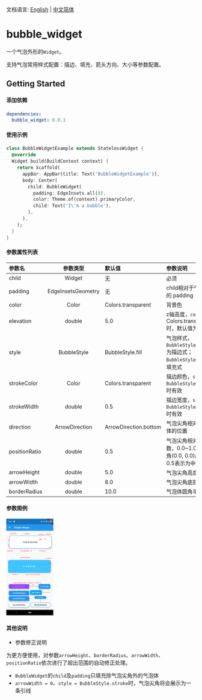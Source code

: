 文档语言: [English](README.md) | [中文简体](README-ZH.md)

# bubble_widget

一个气泡外形的`Widget`。

支持气泡常用样式配置：描边、填充、箭头方向、大小等参数配置。

## Getting Started

#### 添加依赖

```yaml
dependencies:
  bubble_widget: 0.0.1
```

#### 使用示例

```dart
class BubbleWidgetExample extends StatelessWidget {
  @override
  Widget build(BuildContext context) {
    return Scaffold(
      appBar: AppBar(title: Text('BubbleWidgetExample')),
      body: Center(
        child: BubbleWidget(
          padding: EdgeInsets.all(8),
          color: Theme.of(context).primaryColor,
          child: Text('I\'m a bubble'),
        ),
      ),
    );
  }
}
```

#### 参数属性列表

| 参数名        |      参数类型      | 默认值                | 参数说明                                                     |
| :------------ | :----------------: | :-------------------- | :----------------------------------------------------------- |
| child         |       Widget       | 无                    | 必须                                                         |
| padding       | EdgeInsetsGeometry | 无                    | child相对于气泡体的 padding                                  |
| color         |       Color        | Colors.transparent    | 背景色                                                       |
| elevation     |       double       | 5.0                   | z轴高度，`color`为Colors.transparent时，默认值为0            |
| style         |    BubbleStyle     | BubbleStyle.fill      | 气泡样式， `BubbleStyle.stroke`为描边式； `BubbleStyle.fill`为填充式 |
| strokeColor   |       Color        | Colors.transparent    | 描边颜色，`style` 为 `BubbleStyle.stroke` 时有效             |
| strokeWidth   |       double       | 0.5                   | 描边宽度，`style` 为 `BubbleStyle.stroke` 时有效             |
| direction     |   ArrowDirection   | ArrowDirection.bottom | 气泡尖角相对于气泡体的位置                                   |
| positionRatio |       double       | 0.5                   | 气泡尖角相对位置系数，0.0~1.0，左上角(0.0, 0.0)起算，0.5表示为中间位置 |
| arrowHeight   |       double       | 5.0                   | 气泡尖角高度                                                 |
| arrowWidth    |       double       | 8.0                   | 气泡尖角底部宽度                                             |
| borderRadius  |       double       | 10.0                  | 气泡体圆角半径                                               |

#### 参数图例

<img src="resources/bubble_widget_properties.png" alt="bubble_widget_properties" style="zoom: 25%;" />

#### 其他说明

* 参数修正说明

为更方便使用，对参数`arrowHeight`、`borderRadius`、`arrowWidth`、`positionRatio`依次进行了超出范围的自动修正处理。

* `BubbleWidget`的`child`及`padding`只填充除气泡尖角外的气泡体
* `arrowWidth = 0`、`style = BubbleStyle.stroke`时，气泡尖角将会展示为一条引线

